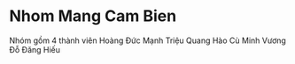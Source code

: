 # Nhom Mang Cam Bien
Nhóm gồm 4 thành viên 
Hoàng Đức Mạnh
Triệu Quang Hào
Cù Minh Vương
Đỗ Đăng Hiếu
